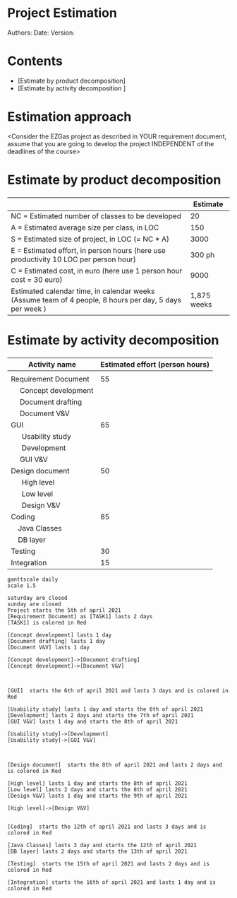 
# Project Estimation  
Authors:
Date:
Version:
# Contents
- [Estimate by product decomposition]
- [Estimate by activity decomposition ]
# Estimation approach
<Consider the EZGas  project as described in YOUR requirement document, assume that you are going to develop the project INDEPENDENT of the deadlines of the course>
# Estimate by product decomposition
### 
|             | Estimate                        |             
| ----------- | ------------------------------- |  
| NC =  Estimated number of classes to be developed   |            20                |             
|  A = Estimated average size per class, in LOC       |           150                 | 
| S = Estimated size of project, in LOC (= NC * A) | 3000 |
| E = Estimated effort, in person hours (here use productivity 10 LOC per person hour)  |             300 ph  |   
| C = Estimated cost, in euro (here use 1 person hour cost = 30 euro) | 9000 | 
| Estimated calendar time, in calendar weeks (Assume team of 4 people, 8 hours per day, 5 days per week ) |           1,875 weeks         |               
# Estimate by activity decomposition
### 
|         Activity name    | Estimated effort (person hours)   |             
| ----------- | ------------------------------- | 
|  | |
| Requirement Document | 55 |
| &ensp;&ensp;  Concept development ||
| &ensp;&ensp;  Document drafting ||
| &ensp;&ensp;  Document V&V ||
| GUI | 65 |
| &ensp; &ensp;  Usability study||
| &ensp; &ensp;  Development ||
| &ensp;&ensp;  GUI V&V ||
|Design document| 50 |
| &ensp; &ensp;  High level||
| &ensp; &ensp; Low level||
| &ensp; &ensp;  Design V&V ||
|Coding| 85 |
|&ensp;&ensp;Java Classes||
|&ensp;&ensp;DB layer||
|Testing| 30 |
|Integration|  15 |

```plantuml
ganttscale daily
scale 1.5

saturday are closed
sunday are closed
Project starts the 5th of april 2021
[Requirement Document] as [TASK1] lasts 2 days
[TASK1] is colored in Red

[Concept development] lasts 1 day
[Document drafting] lasts 1 day
[Document V&V] lasts 1 day

[Concept development]->[Document drafting] 
[Concept development]->[Document V&V] 



[GUI]  starts the 6th of april 2021 and lasts 3 days and is colored in Red

[Usability study] lasts 1 day and starts the 6th of april 2021
[Development] lasts 2 days and starts the 7th of april 2021
[GUI V&V] lasts 1 day and starts the 8th of april 2021

[Usability study]->[Development] 
[Usability study]->[GUI V&V] 



[Design document]  starts the 8th of april 2021 and lasts 2 days and is colored in Red

[High level] lasts 1 day and starts the 8th of april 2021
[Low level] lasts 2 days and starts the 8th of april 2021
[Design V&V] lasts 1 day and starts the 9th of april 2021

[High level]->[Design V&V]


[Coding]  starts the 12th of april 2021 and lasts 3 days and is colored in Red

[Java Classes] lasts 3 day and starts the 12th of april 2021
[DB layer] lasts 2 days and starts the 13th of april 2021

[Testing]  starts the 15th of april 2021 and lasts 2 days and is colored in Red

[Integration] starts the 16th of april 2021 and lasts 1 day and is colored in Red 



```
